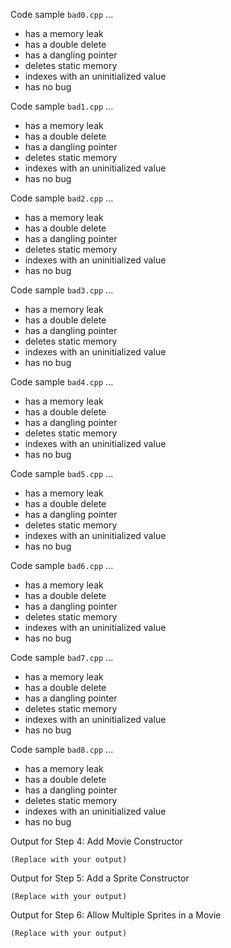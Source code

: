 Code sample `bad0.cpp` ...
* has a memory leak
* has a double delete
* has a dangling pointer
* deletes static memory
* indexes with an uninitialized value
* has no bug

Code sample `bad1.cpp` ...
* has a memory leak
* has a double delete
* has a dangling pointer
* deletes static memory
* indexes with an uninitialized value
* has no bug

Code sample `bad2.cpp` ...
* has a memory leak
* has a double delete
* has a dangling pointer
* deletes static memory
* indexes with an uninitialized value
* has no bug

Code sample `bad3.cpp` ...
* has a memory leak
* has a double delete
* has a dangling pointer
* deletes static memory
* indexes with an uninitialized value
* has no bug

Code sample `bad4.cpp` ...
* has a memory leak
* has a double delete
* has a dangling pointer
* deletes static memory
* indexes with an uninitialized value
* has no bug

Code sample `bad5.cpp` ...
* has a memory leak
* has a double delete
* has a dangling pointer
* deletes static memory
* indexes with an uninitialized value
* has no bug

Code sample `bad6.cpp` ...
* has a memory leak
* has a double delete
* has a dangling pointer
* deletes static memory
* indexes with an uninitialized value
* has no bug

Code sample `bad7.cpp` ...
* has a memory leak
* has a double delete
* has a dangling pointer
* deletes static memory
* indexes with an uninitialized value
* has no bug

Code sample `bad8.cpp` ...
* has a memory leak
* has a double delete
* has a dangling pointer
* deletes static memory
* indexes with an uninitialized value
* has no bug

Output for Step 4: Add Movie Constructor
```
(Replace with your output)
```


Output for Step 5: Add a Sprite Constructor
```
(Replace with your output)
```

Output for Step 6: Allow Multiple Sprites in a Movie
```
(Replace with your output)
```

